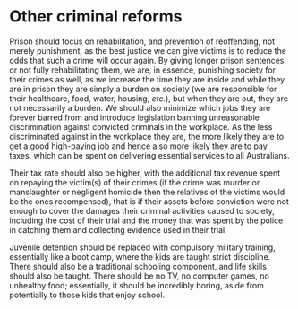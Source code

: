 Other criminal reforms
======================

Prison should focus on rehabilitation, and prevention of reoffending, not merely punishment, as the best justice we can give victims is to reduce the odds that such a crime will occur again. By giving longer prison sentences, or not fully rehabilitating them, we are, in essence, punishing society for their crimes as well, as we increase the time they are inside and while they are in prison they are simply a burden on society (we are responsible for their healthcare, food, water, housing, _etc._), but when they are out, they are not necessarily a burden. We should also minimize which jobs they are forever barred from and introduce legislation banning unreasonable discrimination against convicted criminals in the workplace. As the less discriminated against in the workplace they are, the more likely they are to get a good high-paying job and hence also more likely they are to pay taxes, which can be spent on delivering essential services to all Australians.

Their tax rate should also be higher, with the additional tax revenue spent on repaying the victim(s) of their crimes (if the crime was murder or manslaughter or negligent homicide then the relatives of the victims would be the ones recompensed), that is if their assets before conviction were not enough to cover the damages their criminal activities caused to society, including the cost of their trial and the money that was spent by the police in catching them and collecting evidence used in their trial. 

Juvenile detention should be replaced with compulsory military training, essentially like a boot camp, where the kids are taught strict discipline. There should also be a traditional schooling component, and life skills should also be taught. There should be no TV, no computer games, no unhealthy food; essentially, it should be incredibly boring, aside from potentially to those kids that enjoy school.